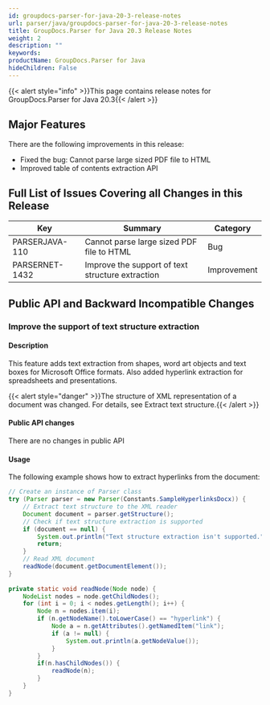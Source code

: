 ```yaml
---
id: groupdocs-parser-for-java-20-3-release-notes
url: parser/java/groupdocs-parser-for-java-20-3-release-notes
title: GroupDocs.Parser for Java 20.3 Release Notes
weight: 2
description: ""
keywords: 
productName: GroupDocs.Parser for Java
hideChildren: False
---
```

{{< alert style="info" >}}This page contains release notes for GroupDocs.Parser for Java 20.3{{< /alert >}}

## Major Features

There are the following improvements in this release:

*   Fixed the bug: Cannot parse large sized PDF file to HTML
*   Improved table of contents extraction API

## Full List of Issues Covering all Changes in this Release

| Key | Summary | Category |
| --- | --- | --- |
| PARSERJAVA-110 | Cannot parse large sized PDF file to HTML | Bug |
| PARSERNET-1432 | Improve the support of text structure extraction | Improvement |

## Public API and Backward Incompatible Changes

### Improve the support of text structure extraction

#### Description

This feature adds text extraction from shapes, word art objects and text boxes for Microsoft Office formats. Also added hyperlink extraction for spreadsheets and presentations.

{{< alert style="danger" >}}The structure of XML representation of a document was changed. For details, see Extract text structure.{{< /alert >}}

#### Public API changes

There are no changes in public API

#### Usage

The following example shows how to extract hyperlinks from the document:

```java
// Create an instance of Parser class
try (Parser parser = new Parser(Constants.SampleHyperlinksDocx)) {
    // Extract text structure to the XML reader
    Document document = parser.getStructure();
    // Check if text structure extraction is supported
    if (document == null) {
        System.out.println("Text structure extraction isn't supported.");
        return;
    }
    // Read XML document
    readNode(document.getDocumentElement());
}
 
private static void readNode(Node node) {
    NodeList nodes = node.getChildNodes();
    for (int i = 0; i < nodes.getLength(); i++) {
        Node n = nodes.item(i);
        if (n.getNodeName().toLowerCase() == "hyperlink") {
            Node a = n.getAttributes().getNamedItem("link");
            if (a != null) {
                System.out.println(a.getNodeValue());
            }
        }
        if(n.hasChildNodes()) {
            readNode(n);
        }
    }
}
```
